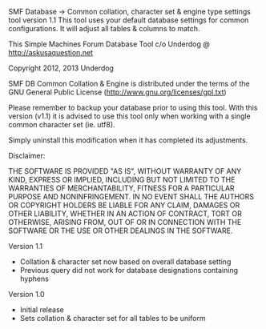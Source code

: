 SMF Database -> Common collation, character set & engine type settings tool version 1.1 
This tool uses your default database settings for common configurations. It will adjust all tables & columns to match.

This Simple Machines Forum Database Tool c/o Underdog @ http://askusaquestion.net

Copyright 2012, 2013 Underdog 

SMF DB Common Collation & Engine is distributed under the terms of the GNU General Public License (http://www.gnu.org/licenses/gpl.txt)

Please remember to backup your database prior to using this tool. 
With this version (v1.1) it is advised to use this tool only when working with a single common character set (ie. utf8).
		
Simply uninstall this modification when it has completed its adjustments.

Disclaimer:

THE SOFTWARE IS PROVIDED "AS IS", WITHOUT WARRANTY OF ANY KIND, EXPRESS OR IMPLIED, INCLUDING BUT NOT LIMITED TO THE WARRANTIES OF MERCHANTABILITY, FITNESS FOR A PARTICULAR PURPOSE AND NONINFRINGEMENT. IN NO EVENT SHALL THE AUTHORS OR COPYRIGHT HOLDERS BE LIABLE FOR ANY CLAIM, DAMAGES OR OTHER LIABILITY, WHETHER IN AN ACTION OF CONTRACT, TORT OR OTHERWISE, ARISING FROM, OUT OF OR IN CONNECTION WITH THE SOFTWARE OR THE USE OR OTHER DEALINGS IN THE SOFTWARE.


Version 1.1
+ Collation & character set now based on overall database setting
+ Previous query did not work for database designations containing hyphens

Version 1.0
+ Initial release
+ Sets collation & character set for all tables to be uniform

